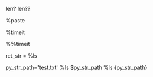 len?
len??

%paste

%timeit 

%%timeit

ret_str =  %ls

py_str_path='test.txt'
%ls $py_str_path
%ls {py_str_path}

